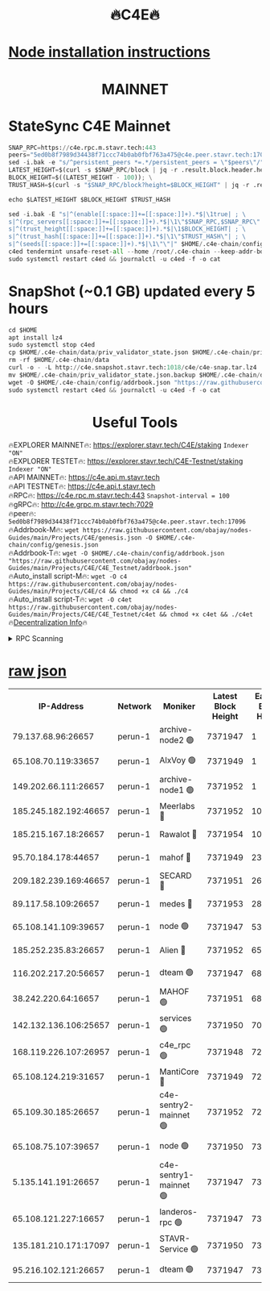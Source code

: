 <h1 align="center"> 🔥C4E🔥</h1>

[Node installation instructions](https://github.com/obajay/nodes-Guides/tree/main/Projects/C4E)
=

<h1 align="center"> MAINNET</h1>

# StateSync C4E Mainnet
```python
SNAP_RPC=https://c4e.rpc.m.stavr.tech:443
peers="5ed0b8f7989d34438f71ccc74b0ab0fbf763a475@c4e.peer.stavr.tech:17096"
sed -i.bak -e "s/^persistent_peers *=.*/persistent_peers = \"$peers\"/" $HOME/.c4e-chain/config/config.toml
LATEST_HEIGHT=$(curl -s $SNAP_RPC/block | jq -r .result.block.header.height); \
BLOCK_HEIGHT=$((LATEST_HEIGHT - 100)); \
TRUST_HASH=$(curl -s "$SNAP_RPC/block?height=$BLOCK_HEIGHT" | jq -r .result.block_id.hash)

echo $LATEST_HEIGHT $BLOCK_HEIGHT $TRUST_HASH

sed -i.bak -E "s|^(enable[[:space:]]+=[[:space:]]+).*$|\1true| ; \
s|^(rpc_servers[[:space:]]+=[[:space:]]+).*$|\1\"$SNAP_RPC,$SNAP_RPC\"| ; \
s|^(trust_height[[:space:]]+=[[:space:]]+).*$|\1$BLOCK_HEIGHT| ; \
s|^(trust_hash[[:space:]]+=[[:space:]]+).*$|\1\"$TRUST_HASH\"| ; \
s|^(seeds[[:space:]]+=[[:space:]]+).*$|\1\"\"|" $HOME/.c4e-chain/config/config.toml
c4ed tendermint unsafe-reset-all --home /root/.c4e-chain --keep-addr-book
sudo systemctl restart c4ed && journalctl -u c4ed -f -o cat
```
# SnapShot (~0.1 GB) updated every 5 hours
```python
cd $HOME
apt install lz4
sudo systemctl stop c4ed
cp $HOME/.c4e-chain/data/priv_validator_state.json $HOME/.c4e-chain/priv_validator_state.json.backup
rm -rf $HOME/.c4e-chain/data
curl -o - -L http://c4e.snapshot.stavr.tech:1018/c4e/c4e-snap.tar.lz4 | lz4 -c -d - | tar -x -C $HOME/.c4e-chain --strip-components 2
mv $HOME/.c4e-chain/priv_validator_state.json.backup $HOME/.c4e-chain/data/priv_validator_state.json
wget -O $HOME/.c4e-chain/config/addrbook.json "https://raw.githubusercontent.com/obajay/nodes-Guides/main/Projects/C4E/addrbook.json"
sudo systemctl restart c4ed && journalctl -u c4ed -f -o cat
```
 <h1 align="center"> Useful Tools</h1>

🔥EXPLORER MAINNET🔥:  https://explorer.stavr.tech/C4E/staking            `Indexer "ON"` \
🔥EXPLORER TESTET🔥:   https://explorer.stavr.tech/C4E-Testnet/staking     `Indexer "ON"` \
🔥API MAINNET🔥:       https://c4e.api.m.stavr.tech \
🔥API TESTNET🔥:       https://c4e.api.t.stavr.tech \
🔥RPC🔥:               https://c4e.rpc.m.stavr.tech:443                  `Snapshot-interval = 100` \
🔥gRPC🔥:              http://c4e.grpc.m.stavr.tech:7029 \
🔥peer🔥:              `5ed0b8f7989d34438f71ccc74b0ab0fbf763a475@c4e.peer.stavr.tech:17096` \
🔥Addrbook-M🔥:    ```wget https://raw.githubusercontent.com/obajay/nodes-Guides/main/Projects/C4E/genesis.json -O $HOME/.c4e-chain/config/genesis.json``` \
🔥Addrbook-T🔥:    ```wget -O $HOME/.c4e-chain/config/addrbook.json "https://raw.githubusercontent.com/obajay/nodes-Guides/main/Projects/C4E/C4E_Testnet/addrbook.json"``` \
🔥Auto_install script-M🔥: ```wget -O c4 https://raw.githubusercontent.com/obajay/nodes-Guides/main/Projects/C4E/c4 && chmod +x c4 && ./c4``` \
🔥Auto_install script-T🔥: ```wget -O c4et https://raw.githubusercontent.com/obajay/nodes-Guides/main/Projects/C4E/C4E_Testnet/c4et && chmod +x c4et && ./c4et``` \
🔥[Decentralization Info](https://github.com/obajay/StateSync-snapshots/tree/main/Projects/C4E/Decentralization)🔥




<details>
<summary>RPC Scanning</summary>

<h2 align="center"> We scan nodes in real time every 4 hours. And we provide the final result of RPC endpoints.
We cannot influence the operation of these nodes in any way. </h2>


```python
If Voting Power is higher than 0 --> then the Node is a validator of the network and may be subject to attack and be a potential threat to the chain.
```
```python
We marked such validators with a red symbol
```

</details>

[raw json](https://rpc-check.c4e.stavr.tech/c4e/rpc-c4e-result.json)
=



<table><tr><th>IP-Address</th><th>Network</th><th>Moniker</th><th>Latest Block Height</th><th>Earliest Block Height</th><th>Catching Up</th><th>Tx Index</th><th>Voting Power</th><th>Scan Time</th></tr><tr><td>79.137.68.96:26657</td><td>perun-1</td><td>archive-node2 🟢</td><td>7371947</td><td>1</td><td>False</td><td>on</td><td>0</td><td>2024-02-28T13:54:43.533121249UTC</td></tr><tr><td>65.108.70.119:33657</td><td>perun-1</td><td>AlxVoy 🟢</td><td>7371949</td><td>1</td><td>False</td><td>on</td><td>0</td><td>2024-02-28T13:54:55.324889629UTC</td></tr><tr><td>149.202.66.111:26657</td><td>perun-1</td><td>archive-node1 🟢</td><td>7371952</td><td>1</td><td>False</td><td>on</td><td>0</td><td>2024-02-28T13:55:11.638691677UTC</td></tr><tr><td>185.245.182.192:46657</td><td>perun-1</td><td>Meerlabs 🔴</td><td>7371952</td><td>1051501</td><td>False</td><td>on</td><td>344614</td><td>2024-02-28T13:55:18.760280293UTC</td></tr><tr><td>185.215.167.18:26657</td><td>perun-1</td><td>Rawalot 🔴</td><td>7371954</td><td>1090501</td><td>False</td><td>on</td><td>450091</td><td>2024-02-28T13:55:29.554776227UTC</td></tr><tr><td>95.70.184.178:44657</td><td>perun-1</td><td>mahof 🔴</td><td>7371949</td><td>2342001</td><td>False</td><td>off</td><td>1356389</td><td>2024-02-28T13:54:55.003293932UTC</td></tr><tr><td>209.182.239.169:46657</td><td>perun-1</td><td>SECARD 🔴</td><td>7371951</td><td>2616101</td><td>False</td><td>off</td><td>749308</td><td>2024-02-28T13:55:07.006355001UTC</td></tr><tr><td>89.117.58.109:26657</td><td>perun-1</td><td>medes 🔴</td><td>7371953</td><td>2826001</td><td>False</td><td>off</td><td>891025</td><td>2024-02-28T13:55:25.163156547UTC</td></tr><tr><td>65.108.141.109:39657</td><td>perun-1</td><td>node 🟢</td><td>7371947</td><td>5303301</td><td>False</td><td>on</td><td>0</td><td>2024-02-28T13:54:45.913308915UTC</td></tr><tr><td>185.252.235.83:26657</td><td>perun-1</td><td>Alien 🔴</td><td>7371952</td><td>6502501</td><td>False</td><td>on</td><td>648215</td><td>2024-02-28T13:55:11.916261242UTC</td></tr><tr><td>116.202.217.20:56657</td><td>perun-1</td><td>dteam 🟢</td><td>7371947</td><td>6800901</td><td>False</td><td>on</td><td>0</td><td>2024-02-28T13:54:42.892353077UTC</td></tr><tr><td>38.242.220.64:16657</td><td>perun-1</td><td>MAHOF 🟢</td><td>7371951</td><td>6885501</td><td>False</td><td>on</td><td>0</td><td>2024-02-28T13:55:09.326126943UTC</td></tr><tr><td>142.132.136.106:25657</td><td>perun-1</td><td>services 🟢</td><td>7371950</td><td>7012001</td><td>False</td><td>on</td><td>0</td><td>2024-02-28T13:54:57.951257699UTC</td></tr><tr><td>168.119.226.107:26957</td><td>perun-1</td><td>c4e_rpc 🟢</td><td>7371948</td><td>7271948</td><td>False</td><td>on</td><td>0</td><td>2024-02-28T13:54:50.214596841UTC</td></tr><tr><td>65.108.124.219:31657</td><td>perun-1</td><td>MantiCore 🔴</td><td>7371949</td><td>7271949</td><td>False</td><td>off</td><td>729660</td><td>2024-02-28T13:54:54.606763357UTC</td></tr><tr><td>65.109.30.185:26657</td><td>perun-1</td><td>c4e-sentry2-mainnet 🟢</td><td>7371952</td><td>7284001</td><td>False</td><td>on</td><td>0</td><td>2024-02-28T13:55:18.446203638UTC</td></tr><tr><td>65.108.75.107:39657</td><td>perun-1</td><td>node 🟢</td><td>7371950</td><td>7300001</td><td>False</td><td>on</td><td>0</td><td>2024-02-28T13:54:58.245468063UTC</td></tr><tr><td>5.135.141.191:26657</td><td>perun-1</td><td>c4e-sentry1-mainnet 🟢</td><td>7371947</td><td>7300501</td><td>False</td><td>on</td><td>0</td><td>2024-02-28T13:54:42.340991392UTC</td></tr><tr><td>65.108.121.227:16657</td><td>perun-1</td><td>landeros-rpc 🟢</td><td>7371947</td><td>7365001</td><td>False</td><td>on</td><td>0</td><td>2024-02-28T13:54:42.646944020UTC</td></tr><tr><td>135.181.210.171:17097</td><td>perun-1</td><td>STAVR-Service 🟢</td><td>7371950</td><td>7369001</td><td>False</td><td>on</td><td>0</td><td>2024-02-28T13:54:58.572799920UTC</td></tr><tr><td>95.216.102.121:26657</td><td>perun-1</td><td>dteam 🟢</td><td>7371947</td><td>7370001</td><td>False</td><td>on</td><td>0</td><td>2024-02-28T13:54:43.203701520UTC</td></tr></table>
